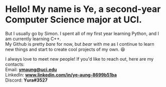 # Hello! My name is Ye, a second-year Computer Science major at UCI. 

But I usually go by Simon.
I spent all of my first year learning Python, and I am currently learning C++.  
My Github is pretty *bare* for now, but *bear* with me as I continue to learn new things and start to create cool projects of my own. 😆


I always love to meet new people! If you'd like to reach out, here are my contacts:  
Email:    **ymaung@uci.edu**  
LinkedIn: **www.linkedin.com/in/ye-aung-8699b51ba**  
Discord:  **Yura#3527**
